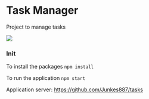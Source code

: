 # Task Manager
Project to manage tasks

<img src="https://github.com/Junkes887/task-manager/blob/master/src/assets/page.png">

### Init 
To install the packages `npm install` 

To run the application `npm start`

Application server: https://github.com/Junkes887/tasks
